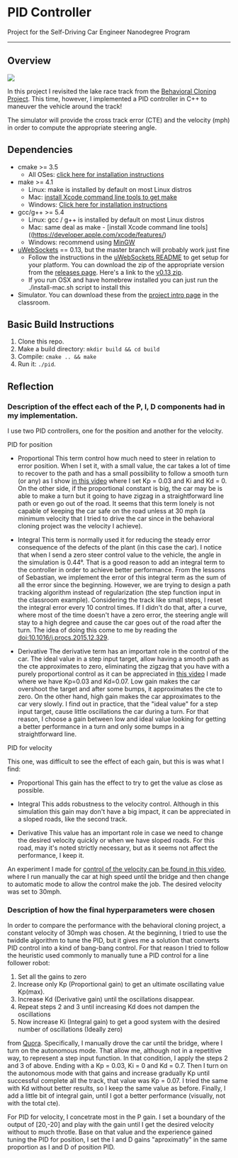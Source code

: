 # PID Controller

Project for the Self-Driving Car Engineer Nanodegree Program

---

## Overview

[![](https://img.youtube.com/vi/ymgoI_wTadA/0.jpg)](https://www.youtube.com/watch?v=ymgoI_wTadA)

In this project I revisited the lake race track from the [Behavioral Cloning Project](https://github.com/jjaviergalvez/CarND-behavioral-cloning-project). This time, however, I implemented a PID controller in C++ to maneuver the vehicle around the track!

The simulator will provide the cross track error (CTE) and the velocity (mph) in order to compute the appropriate steering angle.

## Dependencies

* cmake >= 3.5
    * All OSes: [click here for installation instructions](https://cmake.org/install/)
* make >= 4.1
    * Linux: make is installed by default on most Linux distros
    * Mac: [install Xcode command line tools to get make](https://developer.apple.com/xcode/features/)
    * Windows: [Click here for installation instructions](http://gnuwin32.sourceforge.net/packages/make.htm)
* gcc/g++ >= 5.4
    * Linux: gcc / g++ is installed by default on most Linux distros
    * Mac: same deal as make - [install Xcode command line tools]((https://developer.apple.com/xcode/features/)
    * Windows: recommend using [MinGW](http://www.mingw.org/)
* [uWebSockets](https://github.com/uWebSockets/uWebSockets) == 0.13, but the master branch will probably work just fine
    * Follow the instructions in the [uWebSockets README](https://github.com/uWebSockets/uWebSockets/blob/master/README.md) to get setup for your platform. You can download the zip of the appropriate version from the [releases page](https://github.com/uWebSockets/uWebSockets/releases). Here's a link to the [v0.13 zip](https://github.com/uWebSockets/uWebSockets/archive/v0.13.0.zip).
    * If you run OSX and have homebrew installed you can just run the ./install-mac.sh script to install this
* Simulator. You can download these from the [project intro page](https://github.com/udacity/CarND-PID-Control-Project/releases) in the classroom.

## Basic Build Instructions

1. Clone this repo.
2. Make a build directory: `mkdir build && cd build`
3. Compile: `cmake .. && make`
4. Run it: `./pid`. 

## Reflection

### Description of the effect each of the P, I, D components had in my implementation.

I use two PID controllers, one for the position and another for the velocity.

PID for position

* Proportional
This term control how much need to steer in relation to error position. When I set it, with a small value, the car takes a lot of time to recover to the path and has a small possibility to follow a smooth turn (or any) as I show [in this video](./video/Kp_03-Ki_none-Kd_none.mp4) where I set Kp = 0.03 and Ki and Kd = 0. On the other side, if the proportional constant is big, the car may be is able to make a turn but it going to have zigzag in a straightforward line path or even go out of the road. It seems that this term lonely is not capable of keeping the car safe on the road unless at 30 mph (a minimum velocity that I tried to drive the car since in the behavioral cloning project was the velocity I achieve).

* Integral
This term is normally used it for reducing the steady error consequence of the defects of the plant (in this case the car). I notice that when I send a zero steer control value to the vehicle, the angle in the simulation is 0.44°. That is a good reason to add an integral term to the controller in order to achieve better performance. From the lessons of Sebastian, we implement the error of this integral term as the sum of all the error since the beginning. However, we are trying to design a path tracking algorithm instead of regularization (the step function input in the classroom example). Considering the track like small steps, I reset the integral error every 10 control times. If I didn't do that, after a curve, where most of the time doesn't have a zero error, the steering angle will stay to a high degree and cause the car goes out of the road after the turn. The idea of doing this come to me by reading the [doi:10.1016/j.procs.2015.12.329](https://doi.org/10.1016/j.procs.2015.12.329). 

* Derivative
The derivative term has an important role in the control of the car. The ideal value in a step input target, allow having a smooth path as the cte approximates to zero, eliminating the zigzag that you have with a purely proportional control as it can be appreciated in [this video](./video/Kp_03-Ki_none-Kd_7.mp4) I made where we have Kp=0.03 and Kd=0.07. Low gain makes the car overshoot the target and after some bumps, it approximates the cte to zero. On the other hand, high gain makes the car approximates to the car very slowly. I find out in practice, that the "ideal value" for a step input target, cause little oscillations the car during a turn. For that reason, I choose a gain between low and ideal value looking for getting a better performance in a turn and only some bumps in a straightforward line. 


PID for velocity

This one, was difficult to see the effect of each gain, but this is was what I find:

* Proportional
This gain has the effect to try to get the value as close as possible.

* Integral
This adds robustness to the velocity control. Although in this simulation this gain may don't have a big impact, it can be appreciated in a sloped roads, like the second track. 

* Derivative
This value has an important role in case we need to change the desired velocity quickly or when we have sloped roads. For this road, may it's noted strictly necessary, but as it seems not affect the performance, I keep it.

An experiment I made for [control of the velocity can be found in this video](./video/PID_of_velocity.mp4), where I run manually the car at high speed until the bridge and then change to automatic mode to allow the control make the job. The desired velocity was set to 30mph.


### Description of how the final hyperparameters were chosen

In order to compare the performance with the behavioral cloning project, a constant velocity of 30mph was chosen. At the beginning, I tried to use the twiddle algorithm to tune the PID, but it gives me a solution that converts PID control into a kind of bang-bang control. For that reason I tried to follow the heuristic used commonly to manually tune a PID control for a line follower robot:

 1. Set all the gains to zero
 2. Increase only Kp (Proportional gain) to get an ultimate oscillating value Kp(max).
 3. Increase Kd (Derivative gain) until the oscillations disappear.
 4. Repeat steps 2 and 3 until increasing Kd does not dampen the oscillations
 5. Now increase Ki (Integral gain) to get a good system with the desired number of oscillations (Ideally zero)

 from [Quora](https://www.quora.com/What-would-be-appropriate-tuning-factors-for-PID-line-follower-robot). Specifically, I manually drove the car until the bridge, where I turn on the autonomous mode. That allow me, although not in a repetitive way, to represent a step input function. In that condition, I apply the steps 2 and 3 of above. Ending with a Kp = 0.03, Ki = 0 and Kd = 0.7. Then I turn on the autonomous mode with that gains and increase gradually Kp until successful complete all the track, that value was Kp = 0.07. I tried the same with Kd without better results, so I keep the same value as before. Finally, I add a little bit of integral gain, until I got a better performance (visually, not with the total cte).

 For PID for velocity, I concetrate most in the P gain. I set a boundary of the output of [20,-20] and play with the gain until I get the desired velocity without to much throtle. Base on that value and the experience gained tuning the PID for position, I set the I and D gains "aproximatly" in the same proportion as I and D of position PID.

